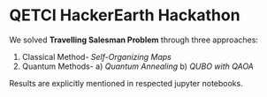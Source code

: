 # QETCI HackerEarth Hackathon
 
We solved **Travelling Salesman Problem** through three approaches:
1. Classical Method-
   *Self-Organizing Maps*
2. Quantum Methods-
   a) *Quantum Annealing*
   b) *QUBO with QAOA*
   
Results are explicitly mentioned in respected jupyter notebooks.
   
